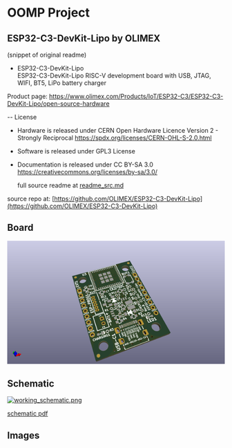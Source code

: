 # OOMP Project  
## ESP32-C3-DevKit-Lipo  by OLIMEX  
  
(snippet of original readme)  
  
- ESP32-C3-DevKit-Lipo  
ESP32-C3-DevKit-Lipo RISC-V development board with USB, JTAG, WIFI, BT5, LiPo battery charger  
  
Product page: https://www.olimex.com/Products/IoT/ESP32-C3/ESP32-C3-DevKit-Lipo/open-source-hardware  
  
-- License  
* Hardware is released under CERN Open Hardware Licence Version 2 - Strongly Reciprocal https://spdx.org/licenses/CERN-OHL-S-2.0.html  
* Software is released under GPL3 License  
* Documentation is released under CC BY-SA 3.0 https://creativecommons.org/licenses/by-sa/3.0/  
  
  
  
  full source readme at [readme_src.md](readme_src.md)  
  
source repo at: [https://github.com/OLIMEX/ESP32-C3-DevKit-Lipo](https://github.com/OLIMEX/ESP32-C3-DevKit-Lipo)  
## Board  
  
[![working_3d.png](working_3d_600.png)](working_3d.png)  
## Schematic  
  
[![working_schematic.png](working_schematic_600.png)](working_schematic.png)  
  
[schematic pdf](working_schematic.pdf)  
## Images  
